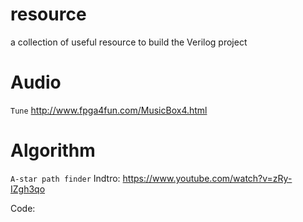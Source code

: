 # resource
a collection of useful resource to build the Verilog project

# Audio
`Tune` http://www.fpga4fun.com/MusicBox4.html

# Algorithm
`A-star path finder`
  Indtro: https://www.youtube.com/watch?v=zRy-IZgh3qo
  
  Code:
